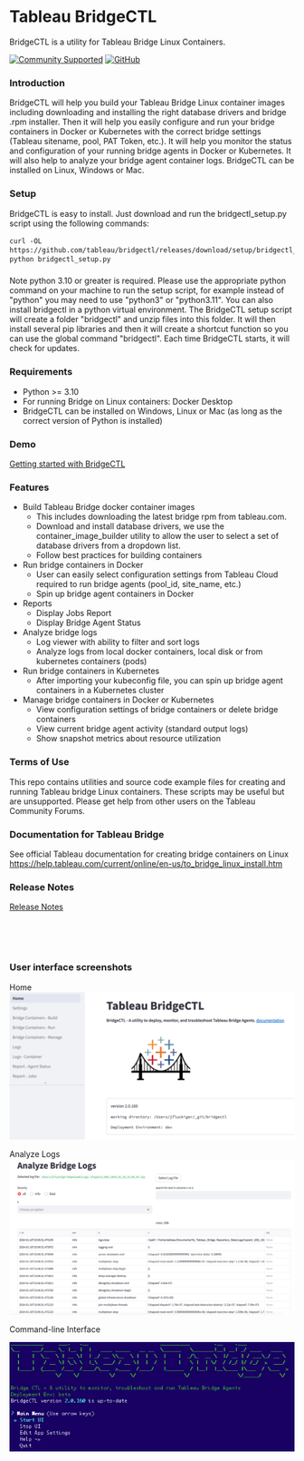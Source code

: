 
# Tableau BridgeCTL
BridgeCTL is a utility for Tableau Bridge Linux Containers.

[![Community Supported](https://img.shields.io/badge/Support%20Level-Community%20Supported-457387.svg)](https://www.tableau.com/support-levels-it-and-developer-tools)
[![GitHub](https://img.shields.io/badge/license-MIT-brightgreen.svg)](https://raw.githubusercontent.com/Tableau/TabPy/master/LICENSE)

### Introduction
BridgeCTL will help you build your Tableau Bridge Linux container images including downloading and 
installing the right database drivers and bridge .rpm installer. Then it will help you easily configure and 
run your bridge containers in Docker or Kubernetes with the correct bridge settings (Tableau sitename, pool, PAT Token, etc.). 
It will help you monitor the status and configuration of your running bridge agents in Docker or Kubernetes. 
It will also help to analyze your bridge agent container logs. 
BridgeCTL can be installed on Linux, Windows or Mac.

### Setup
BridgeCTL is easy to install. Just download and run the bridgectl_setup.py script using the following commands:

```
curl -OL https://github.com/tableau/bridgectl/releases/download/setup/bridgectl_setup.py
python bridgectl_setup.py
```

### 
Note python 3.10 or greater is required. Please use the appropriate python command on your machine to run the setup script, for example instead of "python" you may need to use "python3" or "python3.11". 
You can also install bridgectl in a python virtual environment.
The BridgeCTL setup script will create a folder "bridgectl" and unzip files into this folder. 
It will then install several pip libraries and then it will create a shortcut function so you can use the global command "bridgectl". 
Each time BridgeCTL starts, it will check for updates.

### Requirements
- Python >= 3.10
- For running Bridge on Linux containers: Docker Desktop
- BridgeCTL can be installed on Windows, Linux or Mac (as long as the correct version of Python is installed)

### Demo
[Getting started with BridgeCTL](https://www.youtube.com/watch?v=n_jMKC9t6hw)

### Features
- Build Tableau Bridge docker container images
  - This includes downloading the latest bridge rpm from tableau.com.
  - Download and install database drivers, we use the container_image_builder utility to allow the user to select a set of database drivers from a dropdown list.
  - Follow best practices for building containers
- Run bridge containers in Docker
  - User can easily select configuration settings from Tableau Cloud required to run bridge agents (pool_id, site_name, etc.)
  - Spin up bridge agent containers in Docker
- Reports
  - Display Jobs Report
  - Display Bridge Agent Status
- Analyze bridge logs
  - Log viewer with ability to filter and sort logs
  - Analyze logs from local docker containers, local disk or from kubernetes containers (pods)
- Run bridge containers in Kubernetes
  - After importing your kubeconfig file, you can spin up bridge agent containers in a Kubernetes cluster
- Manage bridge containers in Docker or Kubernetes
  - View configuration settings of bridge containers or delete bridge containers
  - View current bridge agent activity (standard output logs)
  - Show snapshot metrics about resource utilization

### Terms of Use
This repo contains utilities and source code example files for creating and running Tableau bridge Linux containers. These scripts may be useful but are unsupported. Please get help from other users on the Tableau Community Forums.

### Documentation for Tableau Bridge
See official Tableau documentation for creating bridge containers on Linux
https://help.tableau.com/current/online/en-us/to_bridge_linux_install.htm


### Release Notes
[Release Notes](RELEASE_NOTES.md)

<br><br><br>
### User interface screenshots
Home
![BridgeCTL Home](assets/home2.png)

Analyze Logs
![BridgeCTL Logs](assets/logs.png)

Command-line Interface

![BridgeCTL CLI](assets/cli.png)
